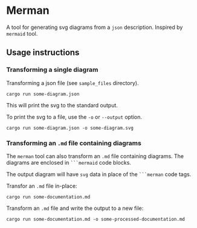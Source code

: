 # Merman

A tool for generating svg diagrams from a `json` description. Inspired by `mermaid` tool.

## Usage instructions

### Transforming a single diagram

Transforming a json file (see `sample_files` directory).

```
cargo run some-diagram.json
```

This will print the svg to the standard output.

To print the svg to a file, use the `-o` or `--output` option.

```
cargo run some-diagram.json -o some-diagram.svg
```

### Transforming an `.md` file containing diagrams

The `merman` tool can also transform an `.md` file containing diagrams.
The diagrams are enclosed in `` ```mermaid `` code blocks.

The output diagram will have `svg` data in place of the `` ```merman `` code tags.

Transfor an `.md` file in-place:

```
cargo run some-documentation.md
```

Transform an `.md` file and write the output to a new file:

```
cargo run some-documentation.md -o some-processed-documentation.md
```